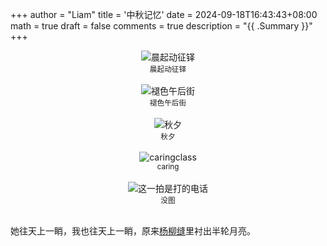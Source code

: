 +++
author = "Liam"
title = '中秋记忆'
date = 2024-09-18T16:43:43+08:00
math = true 
draft = false
comments = true
description = "{{ .Summary }}"
+++

<div style="display: flex; justify-content: center; flex-direction: column; align-items: center;">
  <img src="/images/3k.png" alt="晨起动征铎" class="img-apple">
  <small style="text-align: center;">晨起动征铎</small>
</div>


<br>

<div style="display: flex; justify-content: center; flex-direction: column; align-items: center;">
  <img src="/images/中秋之老街.png" alt="褪色午后街" class="img-apple">
  <small style="text-align: center;">褪色午后街</small>
</div>

<br>

<div style="display: flex; justify-content: center; flex-direction: column; align-items: center;">
  <img src="/images/中秋之落日.png" alt="秋夕" class="img-apple">
  <small style="text-align: center;">秋夕</small>
</div>

<br>

<div style="display: flex; justify-content: center; flex-direction: column; align-items: center;">
  <img src="/images/中秋之开车.png" alt="caringclass" class="img-apple">
  <small style="text-align: center;">caring</small>
</div>

<br>

<div style="display: flex; justify-content: center; flex-direction: column; align-items: center;">
  <img src="/images/??.png" alt="这一拍是打的电话"class="img-apple">
  <small style="text-align: center;">没图</small>
</div>

<br>

她往天上一睄，我也往天上一睄，原来[杨柳缝](https://liam-zhong.github.io/post/jiangjiang/)里衬出半轮月亮。
